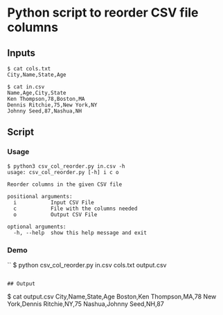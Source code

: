 # Python script to reorder CSV file columns


## Inputs
```
$ cat cols.txt 
City,Name,State,Age
```

```
$ cat in.csv 
Name,Age,City,State
Ken Thompson,78,Boston,MA
Dennis Ritchie,75,New York,NY
Johnny Seed,87,Nashua,NH
```

## Script

### Usage
```
$ python3 csv_col_reorder.py in.csv -h
usage: csv_col_reorder.py [-h] i c o

Reorder columns in the given CSV file

positional arguments:
  i           Input CSV File
  c           File with the columns needed
  o           Output CSV File

optional arguments:
  -h, --help  show this help message and exit
```
### Demo

``
$ python csv_col_reorder.py in.csv cols.txt output.csv
```

## Output

```
$ cat output.csv 
City,Name,State,Age
Boston,Ken Thompson,MA,78
New York,Dennis Ritchie,NY,75
Nashua,Johnny Seed,NH,87
```

